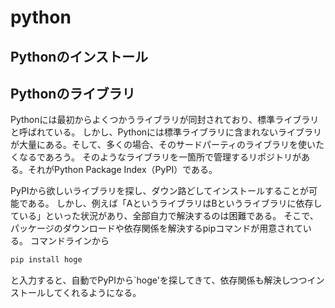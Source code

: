 # python

## Pythonのインストール


## Pythonのライブラリ
Pythonには最初からよくつかうライブラリが同封されており、標準ライブラリと呼ばれている。
しかし、Pythonには標準ライブラリに含まれないライブラリが大量にある。そして、多くの場合、そのサードパーティのライブラリを使いたくなるであろう。
そのようなライブラリを一箇所で管理するリポジトリがある。それがPython Package Index（PyPI）である。

PyPIから欲しいライブラリを探し、ダウン路どしてインストールすることが可能である。
しかし、例えば「AというライブラリはBというライブラリに依存している」といった状況があり、全部自力で解決するのは困難である。
そこで、パッケージのダウンロードや依存関係を解決するpipコマンドが用意されている。
コマンドラインから
```sh
pip install hoge
```
と入力すると、自動でPyPIから`hoge'を探してきて、依存関係も解決しつつインストールしてくれるようになる。

